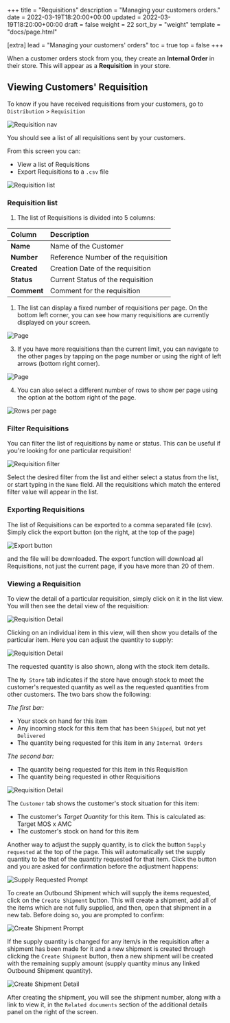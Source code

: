 +++
title = "Requisitions"
description = "Managing your customers orders."
date = 2022-03-19T18:20:00+00:00
updated = 2022-03-19T18:20:00+00:00
draft = false
weight = 22
sort_by = "weight"
template = "docs/page.html"

[extra]
lead = "Managing your customers' orders"
toc = true
top = false
+++

When a customer orders stock from you, they create an **Internal Order** in their store. This will appear as a **Requisition** in your store.

## Viewing Customers' Requisition

To know if you have received requisitions from your customers, go to `Distribution` > `Requisition`

![Requisition nav](/docs/distribution/images/req_gotoreq2.png)

You should see a list of all requisitions sent by your customers.

From this screen you can:

- View a list of Requisitions
- Export Requisitions to a `.csv` file

![Requisition list](/docs/distribution/images/req_list.png)

### Requisition list

1. The list of Requisitions is divided into 5 columns:

| Column      | Description                         |
| :---------- | :---------------------------------- |
| **Name**    | Name of the Customer                |
| **Number**  | Reference Number of the requisition |
| **Created** | Creation Date of the requisition    |
| **Status**  | Current Status of the requisition   |
| **Comment** | Comment for the requisition         |

1. The list can display a fixed number of requisitions per page. On the bottom left corner, you can see how many requisitions are currently displayed on your screen.

![Page](/docs/distribution/images/os_list_showing.png)

3. If you have more requisitions than the current limit, you can navigate to the other pages by tapping on the page number or using the right of left arrows (bottom right corner).

![Page](/docs/distribution/images/os_list_pagenumbers.png)

4. You can also select a different number of rows to show per page using the option at the bottom right of the page.

![Rows per page](/docs/introduction/images/rows-per-page-select.png)

### Filter Requisitions

You can filter the list of requisitions by name or status. This can be useful if you're looking for one particular requisition!

![Requisition filter](/docs/distribution/images/req_filter.png)

Select the desired filter from the list and either select a status from the list, or start typing in the `Name` field. All the requisitions which match the entered filter value will appear in the list.

### Exporting Requisitions

The list of Requisitions can be exported to a comma separated file (csv). Simply click the export button (on the right, at the top of the page)

![Export button](/docs/distribution/images/export.png)

and the file will be downloaded. The export function will download all Requisitions, not just the current page, if you have more than 20 of them.

### Viewing a Requisition

To view the detail of a particular requisition, simply click on it in the list view.
You will then see the detail view of the requisition:

![Requisition Detail](/docs/distribution/images/requisition-detail.png)

Clicking on an individual item in this view, will then show you details of the particular item. Here you can adjust the quantity to supply:

![Requisition Detail](/docs/distribution/images/requisition-item-detail.png)

The requested quantity is also shown, along with the stock item details. 

The `My Store` tab indicates if the store have enough stock to meet the customer's requested quantity as well as the requested quantities from other customers. The two bars show the following:

*The first bar:*
   - Your stock on hand for this item
   - Any incoming stock for this item that has been `Shipped`, but not yet `Delivered`
   - The quantity being requested for this item in any `Internal Orders`

*The second bar:*
   - The quantity being requested for this item in this Requisition
   - The quantity being requested in other Requisitions

![Requisition Detail](/docs/distribution/images/requisition-item-detail-customer-tab.png)

The `Customer` tab shows the customer's stock situation for this item:
- The customer's *Target Quantity* for this item. This is calculated as: Target MOS x AMC
- The customer's stock on hand for this item

Another way to adjust the supply quantity, is to click the button `Supply requested` at the top of the page. This will automatically set the supply quantity to be that of the quantity requested for that item. Click the button and you are asked for confirmation before the adjustment happens:

![Supply Requested Prompt](/docs/distribution/images/requisition-supply-to-requested.png)

To create an Outbound Shipment which will supply the items requested, click on the `Create Shipment` button. This will create a shipment, add all of the items which are not fully supplied, and then, open that shipment in a new tab. Before doing so, you are prompted to confirm:

![Create Shipment Prompt](/docs/distribution/images/requisition-create-shipment.png)

If the supply quantity is changed for any item/s in the requisition after a shipment has been made for it and a new shipment is created through clicking the `Create Shipment` button, then a new shipment will be created with the remaining supply amount (supply quantity minus any linked Outbound Shipment quantity).

![Create Shipment Detail](/docs/distribution/images/requisition-create-shipment.gif)

After creating the shipment, you will see the shipment number, along with a link to view it, in the `Related documents` section of the additional details panel on the right of the screen.

